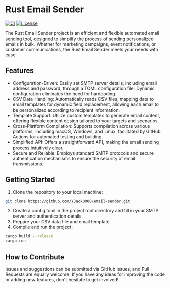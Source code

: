 # Rust Email Sender

[![CI](https://github.com/YJack0000/email-sender/actions/workflows/release.yml/badge.svg)](https://github.com/YJack0000/email-sender/actions/workflows/release.yml)
[![License](https://img.shields.io/github/license/YJack0000/email-sender)](https://github.com/YJack0000/email-sender/blob/main/LICENSE)

The Rust Email Sender project is an efficient and flexible automated email sending tool, designed to simplify the process of sending personalized emails in bulk. Whether for marketing campaigns, event notifications, or customer communications, the Rust Email Sender meets your needs with ease.

## Features

- Configuration-Driven: Easily set SMTP server details, including email address and password, through a TOML configuration file. Dynamic configuration eliminates the need for hardcoding.
- CSV Data Handling: Automatically reads CSV files, mapping data to email templates for dynamic field replacement, allowing each email to be personalized according to recipient information.
- Template Support: Utilize custom templates to generate email content, offering flexible content design tailored to your targets and scenarios.
- Cross-Platform Compilation: Supports compilation across various platforms, including macOS, Windows, and Linux, facilitated by GitHub Actions for automated testing and building.
- Simplified API: Offers a straightforward API, making the email sending process intuitively clear.
- Secure and Reliable: Employs standard SMTP protocols and secure authentication mechanisms to ensure the security of email transmissions.

## Getting Started

1. Clone the repository to your local machine:

```bash
git clone https://github.com/YJack0000/email-sender.git
```

2. Create a config.toml in the project root directory and fill in your SMTP server and authentication details.
3. Prepare your CSV data file and email template.
4. Compile and run the project:

```bash
cargo build --release
cargo run
```

## How to Contribute

Issues and suggestions can be submitted via GitHub Issues, and Pull Requests are equally welcome. If you have any ideas for improving the code or adding new features, don't hesitate to get involved!
